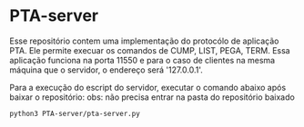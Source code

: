 # PTA-server
Esse repositório contem uma implementação do protocólo de aplicação PTA. Ele permite execuar os comandos de CUMP, LIST, PEGA, TERM.
Essa aplicação funciona na porta 11550 e para o caso de clientes na mesma máquina que o servidor, o endereço será '127.0.0.1'. 

Para a execução do escript do servidor, executar o comando abaixo após baixar o repositório:
obs: não precisa entrar na pasta do repositório baixado
```
python3 PTA-server/pta-server.py
```
